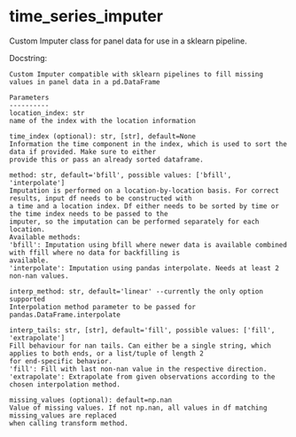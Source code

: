 # time_series_imputer
Custom Imputer class for panel data for use in a sklearn pipeline.

Docstring:

    Custom Imputer compatible with sklearn pipelines to fill missing values in panel data in a pd.DataFrame

    Parameters
    ----------
    location_index: str
    name of the index with the location information

    time_index (optional): str, [str], default=None
    Information the time component in the index, which is used to sort the data if provided. Make sure to either
    provide this or pass an already sorted dataframe.

    method: str, default='bfill', possible values: ['bfill', 'interpolate']
    Imputation is performed on a location-by-location basis. For correct results, input df needs to be constructed with
    a time and a location index. Df either needs to be sorted by time or the time index needs to be passed to the
    imputer, so the imputation can be performed separately for each location.
    Available methods:
    'bfill': Imputation using bfill where newer data is available combined with ffill where no data for backfilling is
    available.
    'interpolate': Imputation using pandas interpolate. Needs at least 2 non-nan values.

    interp_method: str, default='linear' --currently the only option supported
    Interpolation method parameter to be passed for pandas.DataFrame.interpolate

    interp_tails: str, [str], default='fill', possible values: ['fill', 'extrapolate']
    Fill behaviour for nan tails. Can either be a single string, which applies to both ends, or a list/tuple of length 2
    for end-specific behavior.
    'fill': Fill with last non-nan value in the respective direction.
    'extrapolate': Extrapolate from given observations according to the chosen interpolation method.

    missing_values (optional): default=np.nan
    Value of missing values. If not np.nan, all values in df matching missing_values are replaced
    when calling transform method.

